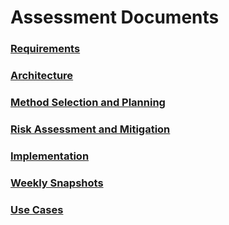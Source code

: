 # Assessment Documents

### [Requirements](https://jonwadman.github.io/AuberEndeavour/files/Req1.pdf)

### [Architecture](https://jonwadman.github.io/AuberEndeavour/files/Arch1.pdf)

### [Method Selection and Planning](https://jonwadman.github.io/AuberEndeavour/files/Plan1.pdf)

### [Risk Assessment and Mitigation](https://jonwadman.github.io/AuberEndeavour/files/Risk1.pdf)

### [Implementation](https://jonwadman.github.io/AuberEndeavour/files/Impl1.pdf)

### [Weekly Snapshots](https://jonwadman.github.io/AuberEndeavour/files/Snapshots.pdf)

### [Use Cases](https://jonwadman.github.io/AuberEndeavour/files/UseCases.pdf)
